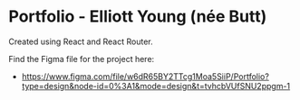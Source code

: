 # Portfolio - Elliott Young (née Butt) 

Created using React and React Router.

Find the Figma file for the project here:
- https://www.figma.com/file/w6dR65BY2TTcg1Moa5SiiP/Portfolio?type=design&node-id=0%3A1&mode=design&t=tvhcbVUfSNU2ppgm-1
